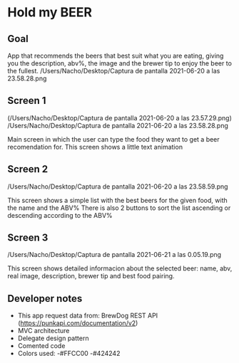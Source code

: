 
# Hold my BEER

## Goal

App that recommends the beers that best suit what you are eating, giving you the description, abv%, the image and the brewer tip to enjoy the beer to the fullest.
/Users/Nacho/Desktop/Captura de pantalla 2021-06-20 a las 23.58.28.png

## Screen 1
(/Users/Nacho/Desktop/Captura de pantalla 2021-06-20 a las 23.57.29.png)
/Users/Nacho/Desktop/Captura de pantalla 2021-06-20 a las 23.58.28.png


Main screen in which the user can type the food they want to get a beer recomendation for.
This screen shows a little text animation

## Screen 2

/Users/Nacho/Desktop/Captura de pantalla 2021-06-20 a las 23.58.59.png

This screen shows a simple list with the best beers for the given food, with the name and the ABV%
There is also 2 buttons to sort the list ascending or descending according to the ABV%

## Screen 3

/Users/Nacho/Desktop/Captura de pantalla 2021-06-21 a las 0.05.19.png

This screen shows detailed informacion about the selected beer: name, abv, real image, description, brewer tip and best food pairing.


## Developer notes
- This app request data from: BrewDog REST API (https://punkapi.com/documentation/v2)
- MVC architecture
- Delegate design pattern
- Comented code
- Colors used:
    -#FFCC00
    -#424242


























